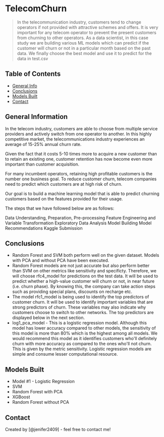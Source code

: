 # TelecomChurn
> In the telecommunication industry, customers tend to change operators if not provided with attractive schemes and offers. It is very important for any telecom operator to prevent the present customers from churning to other operators. As a data scientist, in this case study we are building various ML models which can predict if the customer will churn or not in a particular month based on the past data. We finally choose the best model and use it to predict for the data in test.csv

## Table of Contents
* [General Info](#general-information)
* [Conclusions](#conclusions)
* [Models Built](#models-built)
* [Contact](#contact)

## General Information
In the telecom industry, customers are able to choose from multiple service providers and actively switch from one operator to another. In this highly competitive market, the telecommunications industry experiences an average of 15-25% annual churn rate.

Given the fact that it costs 5-10 times more to acquire a new customer than to retain an existing one, customer retention has now become even more important than customer acquisition.

For many incumbent operators, retaining high profitable customers is the number one business goal. To reduce customer churn, telecom companies need to predict which customers are at high risk of churn.

Our goal is to build a machine learning model that is able to predict churning customers based on the features provided for their usage.

The steps that we have followed below are as follows:

Data Understanding, Preparation, Pre-processing
Feature Engineering and Variable Transformation
Exploratory Data Analysis
Model Building
Model Recommendations
Kaggle Submission

## Conclusions
- Random Forest and SVM both perform well on the given dataset. Models with PCA and without PCA have been executed.
- Random Forest models are not just accurate but also perform better than SVM on other metrics like sensitivity and specificty. Therefore, we will choose rfc4_model for predictions on the test data. It will be used to predict whether a high-value customer will churn or not, in near future (i.e. churn phase). By knowing this, the company can take action steps such as providing special plans, discounts on recharge etc.
- The model rfc1_model is being used to identify the top predictors of customer churn. It will be used to identify important variables that are strong predictors of churn. These variables may also indicate why customers choose to switch to other networks. The top predictors are displayed below in the next section.
- log1_pca_model - This is a logistic regression model. Although this model has lower accuracy compared to other models, the sensitivity of this model is more than 80% which is the highest among all models. We would recommend this model as it identifies customers who'll definitely churn with more accuracy as compared to the ones who'll not churn. This is given by the metric sensitivity. Logistic regression models are simple and consume lesser computational resource.


## Models Built
- Model #1 - Logistic Regression
- SVM
- Random Forest with PCA
- XGBoost
- Random Forest without PCA

## Contact
Created by [@jenifer2409] - feel free to contact me!

 

